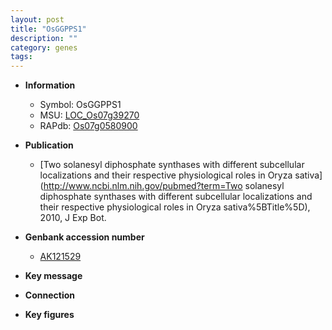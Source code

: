 ```yaml
---
layout: post
title: "OsGGPPS1"
description: ""
category: genes
tags: 
---
```


* **Information**  
    + Symbol: OsGGPPS1  
    + MSU: [LOC_Os07g39270](http://rice.plantbiology.msu.edu/cgi-bin/ORF_infopage.cgi?orf=LOC_Os07g39270)  
    + RAPdb: [Os07g0580900](http://rapdb.dna.affrc.go.jp/viewer/gbrowse_details/irgsp1?name=Os07g0580900)  

* **Publication**  
    + [Two solanesyl diphosphate synthases with different subcellular localizations and their respective physiological roles in Oryza sativa](http://www.ncbi.nlm.nih.gov/pubmed?term=Two solanesyl diphosphate synthases with different subcellular localizations and their respective physiological roles in Oryza sativa%5BTitle%5D), 2010, J Exp Bot.

* **Genbank accession number**  
    + [AK121529](http://www.ncbi.nlm.nih.gov/nuccore/AK121529)

* **Key message**  

* **Connection**  

* **Key figures**  


